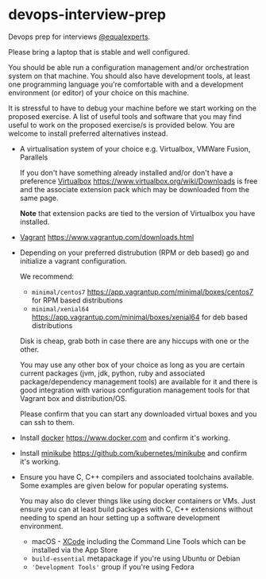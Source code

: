 # devops-interview-prep

Devops prep for interviews [@equalexperts](https://www.equalexperts.com).

Please bring a laptop that is stable and well configured.

You should be able run a configuration management and/or orchestration system on
that machine. You should also have development tools, at least one programming
language you're comfortable with and a development environment (or editor) of
your choice on this machine.

It is stressful to have to debug your machine before we start working on the
proposed exercise. A list of useful tools and software that you may find useful
to work on the proposed exercise/s is provided below. You are welcome to install
preferred alternatives instead.

- A virtualisation system of your choice e.g. Virtualbox, VMWare Fusion,
  Parallels

  If you don't have something already installed and/or don't have a preference
  [Virtualbox](https://www.virtualbox.org/wiki/Downloads)
  https://www.virtualbox.org/wiki/Downloads is free and the associate extension
  pack which may be downloaded from the same page.

  **Note** that extension packs are tied to the version of Virtualbox you have
  installed.
- [Vagrant](https://www.vagrantup.com/downloads.html)
  https://www.vagrantup.com/downloads.html
- Depending on your preferred distrubution (RPM or deb based) go and initialize
  a vagrant configuration.

  We recommend:
  * `minimal/centos7` https://app.vagrantup.com/minimal/boxes/centos7 for RPM
    based distributions
  * `minimal/xenial64` https://app.vagrantup.com/minimal/boxes/xenial64 for deb
    based distributions

  Disk is cheap, grab both in case there are any hiccups with one or the other.

  You may use any other box of your choice as long as you are certain current
  packages (jvm, jdk, python, ruby and associated package/dependency management
  tools) are available for it and there is good integration with various
  configuration management tools for that Vagrant box and distribution/OS.

  Please confirm that you can start any downloaded virtual boxes and you can ssh
  to them.

- Install [docker](https://www.docker.com) https://www.docker.com and confirm
  it's working.
- Install [minikube](https://github.com/kubernetes/minikube)
  https://github.com/kubernetes/minikube and confirm it's working.
- Ensure you have C, C++ compilers and associated toolchains available. Some
  examples are given below for popular operating systems.

  You may also do clever things like using docker containers or VMs. Just ensure
  you can at least build packages with C, C++ extensions without needing to
  spend an hour setting up a software development environment.
  * macOS - [XCode](https://developer.apple.com/xcode/features/) including the
    Command Line Tools which can be installed via the App Store
  * `build-essential` metapackage if you're using Ubuntu or Debian
  * `'Development Tools'` group if you're using Fedora
